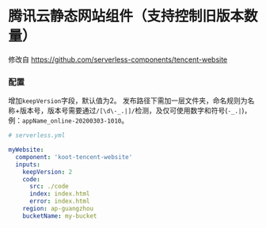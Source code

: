 # 腾讯云静态网站组件（支持控制旧版本数量）

修改自 https://github.com/serverless-components/tencent-website

### 配置
增加`keepVersion`字段，默认值为2。
发布路径下需加一层文件夹，命名规则为名称+版本号，版本号需要通过`/[\d\-_.|]/`检测，及仅可使用数字和符号(`-_.|`)，例：`appName_online-20200303-1010`。

```yml
# serverless.yml

myWebsite:
  component: 'koot-tencent-website'
  inputs:
    keepVersion: 2
    code:
      src: ./code
      index: index.html
      error: index.html
    region: ap-guangzhou
    bucketName: my-bucket
```
